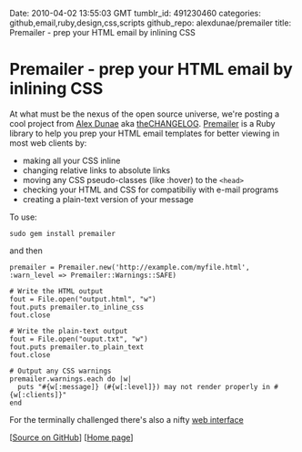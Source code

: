 Date: 2010-04-02 13:55:03 GMT
tumblr_id: 491230460
categories: github,email,ruby,design,css,scripts
github_repo: alexdunae/premailer
title: Premailer - prep your HTML email by inlining CSS

# Premailer - prep your HTML email by inlining CSS

At what must be the nexus of the open source universe, we're posting a cool project from [Alex Dunae](http://twitter.com/theCHANGELOG) aka [theCHANGELOG](http://twitter.com/theCHANGELOG). [Premailer](http://github.com/alexdunae/premailer/) is a Ruby library to help you prep your HTML email templates for better viewing in most web clients by:

* making all your CSS inline
* changing relative links to absolute links
* moving any CSS pseudo-classes (like :hover) to the `<head>`
* checking your HTML and CSS for compatibiliy with e-mail programs
* creating a plain-text version of your message

To use:

    sudo gem install premailer

and then

    premailer = Premailer.new('http://example.com/myfile.html', :warn_level => Premailer::Warnings::SAFE)

    # Write the HTML output
    fout = File.open("output.html", "w")
    fout.puts premailer.to_inline_css
    fout.close

    # Write the plain-text output
    fout = File.open("ouput.txt", "w")
    fout.puts premailer.to_plain_text
    fout.close

    # Output any CSS warnings
    premailer.warnings.each do |w|
      puts "#{w[:message]} (#{w[:level]}) may not render properly in #{w[:clients]}"
    end

For the terminally challenged there's also a nifty [web interface](http://premailer.dialect.ca/)

[[Source on GitHub](http://github.com/alexdunae/premailer/)] [[Home page](http://premailer.dialect.ca/)] 
